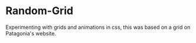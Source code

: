 # Random-Grid
Experimenting with grids and animations in css, this was based on a grid on Patagonia's website.
